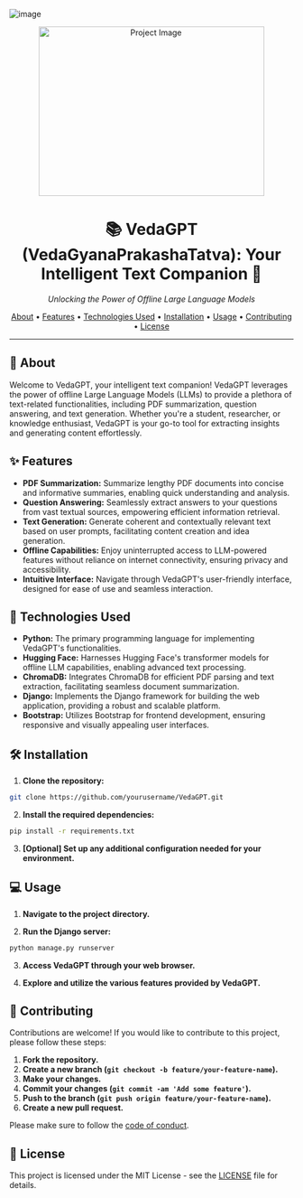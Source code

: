 ![image](https://github.com/Likhith-24/VedaGPT/assets/132389441/cfc4c96c-0f79-4507-ad9b-7bdd1362962d)<p align="center">
  <img src="https://fireflies.ai/blog/content/images/2022/12/What-is-GPT.jpg" alt="Project Image" width="400" height="300">
</p>

<h1 align="center">📚 VedaGPT (VedaGyanaPrakashaTatva): Your Intelligent Text Companion 🤖</h1>

<p align="center">
  <i>Unlocking the Power of Offline Large Language Models</i>
</p>

<p align="center">
  <a href="#about">About</a> •
  <a href="#features">Features</a> •
  <a href="#technologies-used">Technologies Used</a> •
  <a href="#installation">Installation</a> •
  <a href="#usage">Usage</a> •
  <a href="#contributing">Contributing</a> •
  <a href="#license">License</a>
</p>

---

## 📖 About

Welcome to VedaGPT, your intelligent text companion! VedaGPT leverages the power of offline Large Language Models (LLMs) to provide a plethora of text-related functionalities, including PDF summarization, question answering, and text generation. Whether you're a student, researcher, or knowledge enthusiast, VedaGPT is your go-to tool for extracting insights and generating content effortlessly.

## ✨ Features

- **PDF Summarization:** Summarize lengthy PDF documents into concise and informative summaries, enabling quick understanding and analysis.
- **Question Answering:** Seamlessly extract answers to your questions from vast textual sources, empowering efficient information retrieval.
- **Text Generation:** Generate coherent and contextually relevant text based on user prompts, facilitating content creation and idea generation.
- **Offline Capabilities:** Enjoy uninterrupted access to LLM-powered features without reliance on internet connectivity, ensuring privacy and accessibility.
- **Intuitive Interface:** Navigate through VedaGPT's user-friendly interface, designed for ease of use and seamless interaction.

## 🚀 Technologies Used

- **Python:** The primary programming language for implementing VedaGPT's functionalities.
- **Hugging Face:** Harnesses Hugging Face's transformer models for offline LLM capabilities, enabling advanced text processing.
- **ChromaDB:** Integrates ChromaDB for efficient PDF parsing and text extraction, facilitating seamless document summarization.
- **Django:** Implements the Django framework for building the web application, providing a robust and scalable platform.
- **Bootstrap:** Utilizes Bootstrap for frontend development, ensuring responsive and visually appealing user interfaces.

## 🛠️ Installation

1. **Clone the repository:**

```bash
git clone https://github.com/yourusername/VedaGPT.git
```

2. **Install the required dependencies:**

```bash
pip install -r requirements.txt
```

3. **[Optional] Set up any additional configuration needed for your environment.**

## 💻 Usage

1. **Navigate to the project directory.**

2. **Run the Django server:**

```bash
python manage.py runserver
```

3. **Access VedaGPT through your web browser.**

4. **Explore and utilize the various features provided by VedaGPT.**

## 🤝 Contributing

Contributions are welcome! If you would like to contribute to this project, please follow these steps:

1. **Fork the repository.**
2. **Create a new branch (`git checkout -b feature/your-feature-name`).**
3. **Make your changes.**
4. **Commit your changes (`git commit -am 'Add some feature'`).**
5. **Push to the branch (`git push origin feature/your-feature-name`).**
6. **Create a new pull request.**

Please make sure to follow the [code of conduct](CODE_OF_CONDUCT.md).

## 📝 License

This project is licensed under the MIT License - see the [LICENSE](LICENSE) file for details.
